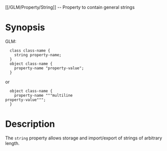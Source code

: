 [[/GLM/Property/String]] -- Property to contain general strings

# Synopsis

GLM:

~~~
  class class-name {
    string property-name;
  }
  object class-name {
    property-name "property-value";
  }
~~~

or

~~~
  object class-name {
    property-name """multiline
property-value""";
  }
~~~

# Description

The `string` property allows storage and import/export of strings of arbitrary length.
